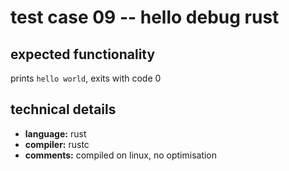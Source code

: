 # test case 09 -- hello debug rust

## expected functionality
prints `hello world`, exits with code 0

## technical details
- **language:** rust
- **compiler:** rustc
- **comments:** compiled on linux, no optimisation
